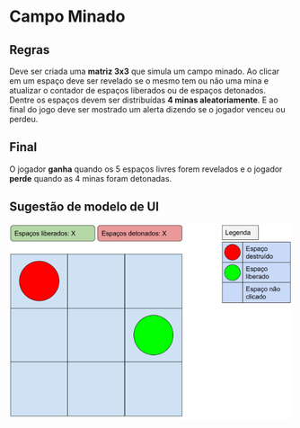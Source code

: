 # Campo Minado

## Regras

Deve ser criada uma **matriz 3x3** que simula um campo minado. Ao clicar em um espaço deve ser revelado se o mesmo tem ou não uma mina e atualizar o contador de espaços liberados ou de espaços detonados. Dentre os espaços devem ser distribuídas **4 minas aleatoriamente**. E ao final do jogo deve ser mostrado um alerta dizendo se o jogador venceu ou perdeu. 

## Final

O jogador **ganha** quando os 5 espaços livres forem revelados e o jogador **perde** quando as 4 minas foram detonadas.

## Sugestão de modelo de UI

![Sugestão de UI](./example-ui.png)
